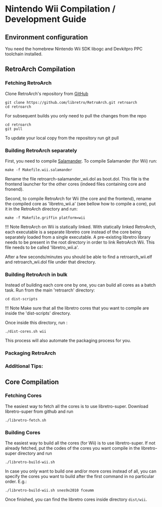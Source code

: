 # Nintendo Wii Compilation / Development Guide

## Environment configuration

You need the homebrew Nintendo Wii SDK libogc and Devkitpro PPC toolchain installed. 

## RetroArch Compilation

### Fetching RetroArch

Clone RetroArch's repository from [GitHub](https://github.com/libretro/RetroArch)

    git clone https://github.com/libretro/RetroArch.git retroarch
    cd retroarch

For subsequent builds you only need to pull the changes from the repo

    cd retroarch
    git pull

To update your local copy from the repository run git pull

### Building RetroArch separately

First, you need to compile [Salamander](../glossary.md#salamander).
To compile Salamander (for Wii) run:

    make -f Makefile.wii.salamander

Rename the file retroarch-salamander_wii.dol as boot.dol. This file is the frontend launcher for the other cores (indeed files containing core and fronend).

Second, to compile RetroArch for Wii (the core and the frontend), rename the compiled core as 'libretro_wii.a' (see bellow how to compile a core), put it in the RetroArch directory and run:

    make -f Makefile.griffin platform=wii

!!! Note
    RetroArch on Wii is statically linked. With statically linked RetroArch, each executable is a separate libretro core instead of the core being separately loaded from a single executable. A pre-existing libretro library needs to be present in the root directory in order to link RetroArch Wii. This file needs to be called 'libretro_wii.a'.

After a few seconds/minutes you should be able to find a retroarch_wii.elf and retroarch_wii.dol file under that directory.

### Building RetroArch in bulk

Instead of building each core one by one, you can build all cores as a batch task. Run from the main 'retroarch' directory:

    cd dist-scripts

!!! Note
    Make sure that all the libretro cores that you want to compile are inside the 'dist-scripts' directory.

Once inside this directory, run :

    ./dist-cores.sh wii 

This process will also automate the packaging process for you.

### Packaging RetroArch


### Additional Tips:

## Core Compilation

### Fetching Cores

The easiest way to fetch all the cores is to use libretro-super. Download libretro-super from github and run

    ./libretro-fetch.sh

### Building Cores

The easiest way to build all the cores (for Wii) is to use libretro-super. If not already fetched, put the codes of the cores you want compile in the libretro-super directory and run

    ./libretro-build-wii.sh

In case you only want to build one and/or more cores instead of all, you can specify the cores you want to build after the first command in no particular order. E.g.:

    ./libretro-build-wii.sh snes9x2010 fceumm

Once finished, you can find the libretro cores inside directory `dist/wii`.
